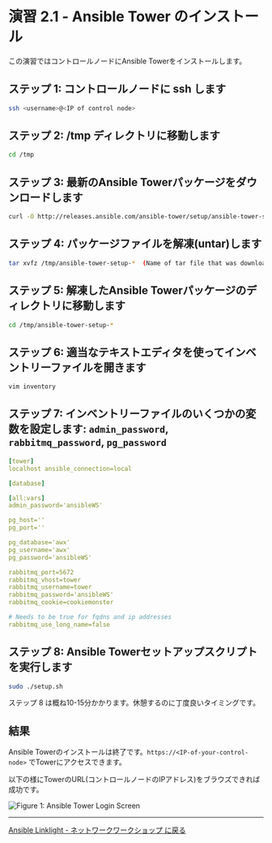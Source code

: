 # 演習 2.1 - Ansible Tower のインストール

この演習ではコントロールノードにAnsible Towerをインストールします。

## ステップ 1: コントロールノードに ssh します

```bash
ssh <username>@<IP of control node>
```

## ステップ 2: /tmp ディレクトリに移動します

```bash
cd /tmp
```

## ステップ 3: 最新のAnsible Towerパッケージをダウンロードします

```bash
curl -O http://releases.ansible.com/ansible-tower/setup/ansible-tower-setup-latest.tar.gz
```

## ステップ 4: パッケージファイルを解凍(untar)します

```bash
tar xvfz /tmp/ansible-tower-setup-*  (Name of tar file that was downloaded)
```

## ステップ 5: 解凍したAnsible Towerパッケージのディレクトリに移動します

```bash
cd /tmp/ansible-tower-setup-*
```

## ステップ 6: 適当なテキストエディタを使ってインベントリーファイルを開きます

```bash
vim inventory
```

## ステップ 7: インベントリーファイルのいくつかの変数を設定します: `admin_password`, `rabbitmq_password`, `pg_password`

```yml
[tower]
localhost ansible_connection=local

[database]

[all:vars]
admin_password='ansibleWS'

pg_host=''
pg_port=''

pg_database='awx'
pg_username='awx'
pg_password='ansibleWS'

rabbitmq_port=5672
rabbitmq_vhost=tower
rabbitmq_username=tower
rabbitmq_password='ansibleWS'
rabbitmq_cookie=cookiemonster

# Needs to be true for fqdns and ip addresses
rabbitmq_use_long_name=false
```

## ステップ 8: Ansible Towerセットアップスクリプトを実行します

```bash
sudo ./setup.sh
```
ステップ 8 は概ね10-15分かかります。休憩するのに丁度良いタイミングです。

## 結果

Ansible Towerのインストールは終了です。`https://<IP-of-your-control-node>` でTowerにアクセスできます。

以下の様にTowerのURL(コントロールノードのIPアドレス)をブラウズできれば成功です。

![Figure 1: Ansible Tower Login Screen](tower.png)

 ---
[Ansible Linklight - ネットワークワークショップ に戻る](../README.ja.md)
